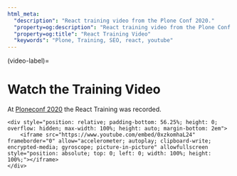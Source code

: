 ```yaml
---
html_meta:
  "description": "React training video from the Plone Conf 2020."
  "property=og:description": "React training video from the Plone Conf 2020."
  "property=og:title": "React Training Video"
  "keywords": "Plone, Training, SEO, react, youtube"
---
```


(video-label)=

# Watch the Training Video

At [Ploneconf 2020](https://2020.ploneconf.org/) the React Training was recorded.

```{raw} html
<div style="position: relative; padding-bottom: 56.25%; height: 0; overflow: hidden; max-width: 100%; height: auto; margin-bottom: 2em">
    <iframe src="https://www.youtube.com/embed/0xzkomhaL24" frameborder="0" allow="accelerometer; autoplay; clipboard-write; encrypted-media; gyroscope; picture-in-picture" allowfullscreen style="position: absolute; top: 0; left: 0; width: 100%; height: 100%;"></iframe>
</div>
```